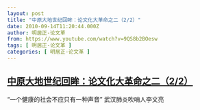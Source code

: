 ```yaml
---
layout: post
title: "中原大地世纪回眸：论文化大革命之二（2/2）"
date: 2010-09-14T11:20:44.000Z
author: 明居正-论文革
from: https://www.youtube.com/watch?v=9QS8b2BOesw
tags: [ 明居正-论文革 ]
categories: [ 明居正-论文革 ]
---
```

<!--1284463244000-->
[中原大地世纪回眸：论文化大革命之二（2/2）](https://www.youtube.com/watch?v=9QS8b2BOesw)
------

<div>
“一个健康的社会不应只有一种声音” 武汉肺炎吹哨人李文亮
</div>
